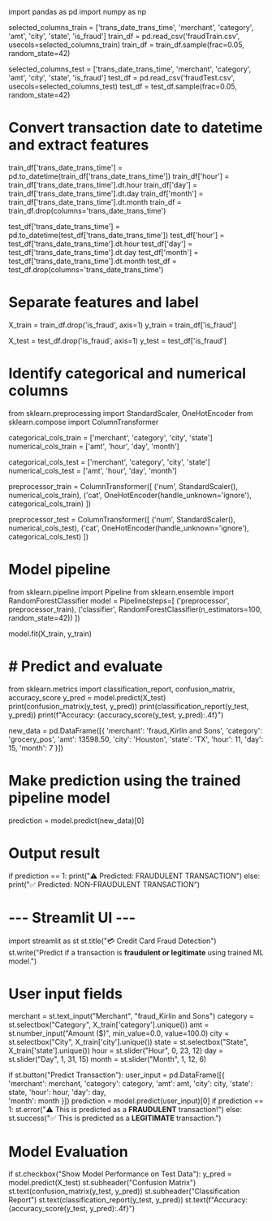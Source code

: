 import pandas as pd
import numpy as np

selected_columns_train = ['trans_date_trans_time', 'merchant', 'category', 'amt', 'city', 'state', 'is_fraud']
train_df = pd.read_csv('fraudTrain.csv', usecols=selected_columns_train)
train_df = train_df.sample(frac=0.05, random_state=42) 

selected_columns_test = ['trans_date_trans_time', 'merchant', 'category', 'amt', 'city', 'state', 'is_fraud']
test_df = pd.read_csv('fraudTest.csv', usecols=selected_columns_test)
test_df = test_df.sample(frac=0.05, random_state=42) 


# Convert transaction date to datetime and extract features
train_df['trans_date_trans_time'] = pd.to_datetime(train_df['trans_date_trans_time'])
train_df['hour'] = train_df['trans_date_trans_time'].dt.hour
train_df['day'] = train_df['trans_date_trans_time'].dt.day
train_df['month'] = train_df['trans_date_trans_time'].dt.month
train_df = train_df.drop(columns='trans_date_trans_time')

test_df['trans_date_trans_time'] = pd.to_datetime(test_df['trans_date_trans_time'])
test_df['hour'] = test_df['trans_date_trans_time'].dt.hour
test_df['day'] = test_df['trans_date_trans_time'].dt.day
test_df['month'] = test_df['trans_date_trans_time'].dt.month
test_df = test_df.drop(columns='trans_date_trans_time')


# Separate features and label
X_train = train_df.drop('is_fraud', axis=1)
y_train = train_df['is_fraud']

X_test = test_df.drop('is_fraud', axis=1)
y_test = test_df['is_fraud']


# Identify categorical and numerical columns
from sklearn.preprocessing import StandardScaler, OneHotEncoder
from sklearn.compose import ColumnTransformer

categorical_cols_train = ['merchant', 'category', 'city', 'state']
numerical_cols_train = ['amt', 'hour', 'day', 'month']

categorical_cols_test = ['merchant', 'category', 'city', 'state']
numerical_cols_test = ['amt', 'hour', 'day', 'month']

preprocessor_train = ColumnTransformer([
    ('num', StandardScaler(), numerical_cols_train),
    ('cat', OneHotEncoder(handle_unknown='ignore'), categorical_cols_train)
])

preprocessor_test = ColumnTransformer([
    ('num', StandardScaler(), numerical_cols_test),
    ('cat', OneHotEncoder(handle_unknown='ignore'), categorical_cols_test)
])

# Model pipeline
from sklearn.pipeline import Pipeline
from sklearn.ensemble import RandomForestClassifier
model = Pipeline(steps=[
    ('preprocessor', preprocessor_train),
    ('classifier', RandomForestClassifier(n_estimators=100, random_state=42))
])

model.fit(X_train, y_train)

# # Predict and evaluate
from sklearn.metrics import classification_report, confusion_matrix, accuracy_score
y_pred = model.predict(X_test)
print(confusion_matrix(y_test, y_pred))
print(classification_report(y_test, y_pred))
print(f"Accuracy: {accuracy_score(y_test, y_pred):.4f}")

new_data = pd.DataFrame([{
    'merchant': 'fraud_Kirlin and Sons',
    'category': 'grocery_pos',
    'amt': 13598.50,
    'city': 'Houston',
    'state': 'TX',
    'hour': 11,
    'day': 15,
    'month': 7
}])
# Make prediction using the trained pipeline model
prediction = model.predict(new_data)[0]
# Output result
if prediction == 1:
    print("⚠️ Predicted: FRAUDULENT TRANSACTION")
else:
    print("✅ Predicted: NON-FRAUDULENT TRANSACTION")

# --- Streamlit UI ---
import streamlit as st
st.title("💳 Credit Card Fraud Detection")
st.write("Predict if a transaction is **fraudulent or legitimate** using trained ML model.")

# User input fields
merchant = st.text_input("Merchant", "fraud_Kirlin and Sons")
category = st.selectbox("Category", X_train['category'].unique())
amt = st.number_input("Amount ($)", min_value=0.0, value=100.0)
city = st.selectbox("City", X_train['city'].unique())
state = st.selectbox("State", X_train['state'].unique())
hour = st.slider("Hour", 0, 23, 12)
day = st.slider("Day", 1, 31, 15)
month = st.slider("Month", 1, 12, 6)

if st.button("Predict Transaction"):
    user_input = pd.DataFrame([{
        'merchant': merchant,
        'category': category,
        'amt': amt,
        'city': city,
        'state': state,
        'hour': hour,
        'day': day,  
        'month': month
    }])
    prediction = model.predict(user_input)[0]
    if prediction == 1:
        st.error("⚠️ This is predicted as a **FRAUDULENT** transaction!")
    else:
        st.success("✅ This is predicted as a **LEGITIMATE** transaction.")

# Model Evaluation
if st.checkbox("Show Model Performance on Test Data"):
    y_pred = model.predict(X_test)
    st.subheader("Confusion Matrix")
    st.text(confusion_matrix(y_test, y_pred))
    st.subheader("Classification Report")
    st.text(classification_report(y_test, y_pred))
    st.text(f"Accuracy: {accuracy_score(y_test, y_pred):.4f}")
